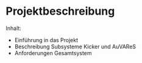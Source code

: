 # Projektbeschreibung
Inhalt:
- Einführung in das Projekt
- Beschreibung Subsysteme Kicker und AuVAReS
- Anforderungen Gesamtsystem